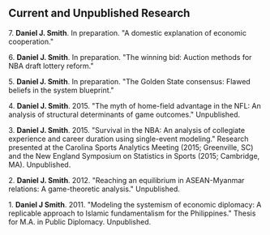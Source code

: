 ## Current and Unpublished Research

7\. **Daniel J. Smith**. In preparation. "A domestic explanation of economic cooperation."

6\. **Daniel J. Smith**. In preparation. "The winning bid: Auction methods for NBA draft lottery reform."

5\. **Daniel J. Smith**. In preparation. "The Golden State consensus: Flawed beliefs in the system blueprint."

4\. **Daniel J. Smith**. 2015. "The myth of home-field advantage in the NFL: An analysis of structural determinants of game outcomes." Unpublished.

3\. **Daniel J. Smith**. 2015. "Survival in the NBA: An analysis of collegiate experience and career duration using single-event modeling." Research presented at the Carolina Sports Analytics Meeting (2015; Greenville, SC) and the New England Symposium on Statistics in Sports (2015; Cambridge, MA). Unpublished.

2\. **Daniel J. Smith**. 2012. "Reaching an equilibrium in ASEAN-Myanmar relations: A game-theoretic analysis." Unpublished.

1\. **Daniel J Smith**. 2011. "Modeling the systemism of economic diplomacy: A replicable approach to Islamic fundamentalism for the Philippines." Thesis for M.A. in Public Diplomacy. Unpublished.
